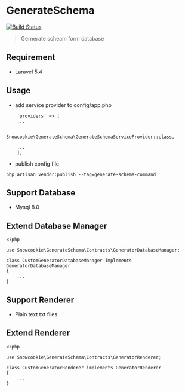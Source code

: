 # GenerateSchema

[![Build Status](https://drone.snowcookie.moe/api/badges/snowshana/GenerateSchema/status.svg?ref=refs/heads/master)](https://drone.snowcookie.moe/snowshana/GenerateSchema)

> Gernerate scheam form database

## Requirement
- Laravel 5.4

## Usage

- add service provider to config/app.php
``` 
	'providers' => [
	...

		Snowcookie\GenerateSchema\GenerateSchemaServiceProvider::class,

	...
	],
```

- publish config file
```
php artisan vendor:publish --tag=generate-schema-command
```

## Support Database
- Mysql 8.0

## Extend Database Manager

```
<?php

use Snowcookie\GenerateSchema\Contracts\GeneratorDatabaseManager;

class CustomGeneratorDatabaseManager implements GeneratorDatabaseManager
{
	...
}

```

## Support Renderer
- Plain text txt files

## Extend Renderer

```
<?php

use Snowcookie\GenerateSchema\Contracts\GeneratorRenderer;

class CustomGeneratorRenderer implements GeneratorRenderer
{
	...
}

```
